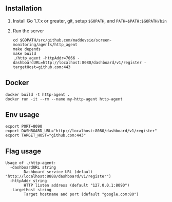 ## Installation

1. Install Go 1.7.x or greater, git, setup `$GOPATH`, and `PATH=$PATH:$GOPATH/bin`

2. Run the server
    ```
    cd $GOPATH/src/github.com/maddevsio/screen-monitoring/agents/http_agent
    make depends
    make build
    ./http_agent -httpAddr=7066 -dashboardURL=http://localhost:8080/dashboard/v1/register -targetHost=github.com:443
    ```

## Docker
```
docker build -t http-agent .
docker run -it --rm --name my-http-agent http-agent
```

## Env usage
```
export PORT=8090
export DASHBOARD_URL="http://localhost:8080/dashboard/v1/register"
export TARGET_HOST="github.com:443"
```

## Flag usage
```
Usage of ./http-agent:
  -dashboardURL string
    	Dashboard service URL (default "http://localhost:8888/dashboard/v1/register")
  -httpAddr string
    	HTTP listen address (default "127.0.0.1:8090")
  -targetHost string
    	Target hostname and port (default "google.com:80")
```
